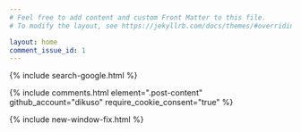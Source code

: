 ```yaml
---
# Feel free to add content and custom Front Matter to this file.
# To modify the layout, see https://jekyllrb.com/docs/themes/#overriding-theme-defaults

layout: home
comment_issue_id: 1 
---
```

{% include search-google.html %}

<script src="/js/jquery.min.js"></script>
{% include comments.html element=".post-content" github_account="dikuso" require_cookie_consent="true" %}

{% include new-window-fix.html %}
